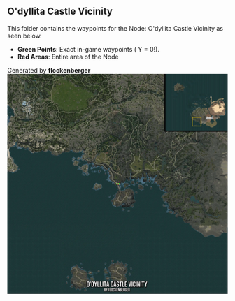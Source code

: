 ## O'dyllita Castle Vicinity
This folder contains the waypoints for the Node: O'dyllita Castle Vicinity as seen below.

- **Green Points**: Exact in-game waypoints ( Y = 0!).
- **Red Areas**: Entire area of the Node

Generated by **flockenberger**
![by_flockenberger](./Preview.webp)